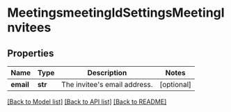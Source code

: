 # MeetingsmeetingIdSettingsMeetingInvitees

## Properties
Name | Type | Description | Notes
------------ | ------------- | ------------- | -------------
**email** | **str** | The invitee&#x27;s email address. | [optional] 

[[Back to Model list]](../README.md#documentation-for-models) [[Back to API list]](../README.md#documentation-for-api-endpoints) [[Back to README]](../README.md)

